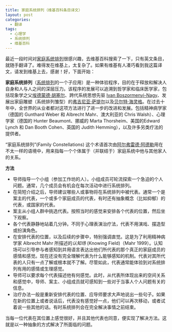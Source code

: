 ```yaml
---
title: 家庭系统排列（维基百科条目译文）
layout: post
categories:
  - 翻译
tags:
  - 心理学
  - 系统排列
  - 维基百科
---
```


最近一段时间对[家庭系统排列][1]很感兴趣，去维基百科搜索了一下，只有英文条目，就随手翻译了。难得发在维基上，太复杂了。如果有维基有人凑巧看到我这篇译文，请发到维基上去，感谢！好，下面开始：

**家庭系统排列**（[系统排列][2]的一个子应用）是一种体验程序，目的在于释放和解决人自身和人与人之间的深层压力。该程序的发展可以追溯到哲学家和临床医学家，包括现象学之父[埃德蒙德·胡塞尔][3]、跨代系统思想先驱 [Ivan Boszormenyi-Nagy][4]、发展出家庭雕塑（系统排列雏型）的[弗吉尼亚·萨提尔][5]以及[贝尔特·海灵格][6]。在过去十年中，全世界的从业者都对这项方法进行了进一步的改进和发展。包括精神病学家（德国的 Gunthard Weber 和 Albrecht Mahr、澳大利亚的 Chris Walsh）、心理学家（德国的 Hunter Beaumont、挪威的 Marta Thorsheim、美国的Edward Lynch 和 Dan Booth Cohen、英国的 Judith Hemming），以及许多另类疗法的提供者。

“家庭系统排列”(Family Constellations) 这个术语首次由[阿尔弗雷德·阿德勒][7]用在不太一样的语境中，用来指每一个个体属于（并联结于）家庭系统中他与其他家人的关系。

**方法**

 * 导师指导一个小组（参加工作坊的人）。小组成员可轮流探索一个急迫的个人问题。通常，几个成员会有机会在每次活动中进行系统排列。
 * 在简短介绍之后，导师建议哪些人或事物将在系统排列中被代表。通常一个是案主的代表，一个或多个家庭成员的代表，有时还有抽象概念（比如抑郁）的代表，或国家的代表。
 * 案主从小组人群中挑选代表。按照当时的感觉来安排各个代表的位置，然后坐下观察。
 * 各个代表静静地站着几分钟。不同于心理表演治疗法，代表不用演戏、摆造型或扮演角色。
 * 在安排代表的位置，以及后续的步骤中，特别强调直觉。这是为了利用精神病学家 Albrecht Mahr 所描述的*认知场* (Knowing Field)（Mahr 1999）。认知场可以引导参与者感知到并用语言表达出他们所代表的那个真正的家庭成员的感情和感觉。现在还没有完全理解代表为什么能够感知的机制。代表对其所代表的人只有一点了解或根本就不了解。尽管如此，代表通常能体验到对系统排列有用的感情或生理感觉。
 * 导师可以要求每个代表描述他有何感觉。此时，从代表所体现出来的空间关系和感觉中，导师、案主、小组成员就可感知到一些对于当事人个人问题有关的信息。
 * 治疗办法一般是重新安排代表的位置、应导师要求大声地说出一些句子。如果在新的位置上或者说话后，代表没有感觉好一点，他们可以再次移动，或者试着说一些其他的话。有时系统排列会在完全解决事情之前结束。

当每一位代表在其位置上感觉很好，并且其他代表也同意，便实现了解决方法。这就是以一种抽象的方式解决了所面临的问题。

[1]: http://en.wikipedia.org/wiki/Family_Constellations
[2]: http://en.wikipedia.org/wiki/Systemic_Constellations
[3]: http://en.wikipedia.org/wiki/Edmund_Husserl
[4]: http://en.wikipedia.org/wiki/Ivan_Boszormenyi-Nagy
[5]: http://en.wikipedia.org/wiki/Virginia_Satir
[6]: http://en.wikipedia.org/wiki/Bert_Hellinger
[7]: http://en.wikipedia.org/wiki/Alfred_Adler


